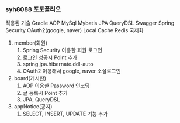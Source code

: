 
### syh8088 포토폴리오

적용된 기술
Gradle
AOP
MySql
Mybatis
JPA
QueryDSL
Swagger
Spring Security
OAuth2(google, naver)
Local Cache
Redis
국제화

1. member(회원)
    1. Spring Security 이용한 회원 로그인
    2. 로그인 성공시 Point 추가
    3. spring.jpa.hibernate.ddl-auto
    4. OAuth2 이용해서 google, naver 소셜로그인 
2. board(게시판)
    1. AOP 이용한 Password 인코딩
    2. 글 등록시 Point 추가
    3. JPA, QueryDSL
3. appNotice(공지)
    1. SELECT, INSERT, UPDATE 기능 추가
